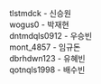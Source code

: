 tlstmdck - 신승원
<br/>
wogus0 - 박재현
<br/>
dntmdqls0912 - 우승빈
<br/>
mont_4857 - 임규돈
<br/>
dbrhdwn123 - 유혜빈
<br/>
qotnqls1998 - 배수빈
